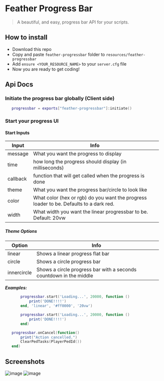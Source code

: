 # Feather Progress Bar
> A beautiful, and easy, progress bar API for your scripts.

## How to install
* Download this repo
* Copy and paste `feather-progressbar` folder to `resources/feather-progressbar`
* Add `ensure <YOUR_RESOURCE_NAME>` to your `server.cfg` file
* Now you are ready to get coding!

## Api Docs

### Initiate the progress bar globally (Client side)
 ```lua
    progressbar = exports["feather-progressbar"]:initiate()
 ```
 
### Start your progress UI

#### Start Inputs
| Input | Info |
|--|--|
| message | What you want the progress to display |
| time | how long the progress should display (in milliseconds) |
| callback | function that will get called when the progress is done |
| theme | What you want the progress bar/circle to look like |
| color | What color (hex or rgb) do you want the progress loader to be. Defaults to a dark red. |
| width | What width you want the linear progressbar to be. Default: 20vw |

##### Theme Options
| Option | Info |
|--|--|
| linear | Shows a linear progress flat bar |
| circle | Shows a circle progress bar |
| innercircle | Shows a circle progress bar with a seconds countdown in the middle |

_**Examples:**_
 ```lua
        progressbar.start('Loading...', 20000, function ()
            print('DONE!!!!')
        end, 'linear', '#ff0000', '20vw')
 ```

 ```lua
        progressbar.start('Loading...', 20000, function ()
            print('DONE!!!!')
        end)
 ```
 
 ```lua
	progressbar.onCancel(function()
		print("Action cancelled.")
		ClearPedTasks(PlayerPedId())
	end)
```

## Screenshots
![image](https://user-images.githubusercontent.com/10902965/180728629-846600e0-9702-4748-a32b-7e5aa7f9241b.png)
![image](https://user-images.githubusercontent.com/10902965/180728658-8be2bbd5-a62c-4888-9515-083194ff678e.png)